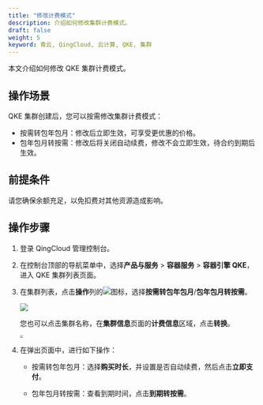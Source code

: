 ```yaml
---
title: "修改计费模式"
description: 介绍如何修改集群计费模式。
draft: false
weight: 5
keyword: 青云, QingCloud, 云计算, QKE, 集群
---
```


本文介绍如何修改 QKE 集群计费模式。

## 操作场景

QKE 集群创建后，您可以按需修改集群计费模式：

- 按需转包年包月：修改后立即生效，可享受更优惠的价格。
- 包年包月转按需：修改后将关闭自动续费，修改不会立即生效，待合约到期后生效。

## 前提条件

请您确保余额充足，以免扣费对其他资源造成影响。

## 操作步骤

1. 登录 QingCloud 管理控制台。

2. 在控制台顶部的导航菜单中，选择**产品与服务** > **容器服务** > **容器引擎 QKE**，进入 QKE 集群列表页面。

3. 在集群列表，点击**操作**列的<img src="../../../_images/cluster_operation_more.png"/>图标，选择**按需转包年包月**/**包年包月转按需**。

   <img src="../../../_images/change_billing_mode_1.png"/>

   您也可以点击集群名称，在**集群信息**页面的**计费信息**区域，点击**转换**。

   <img src="../../../_images/change_billing_mode.png" style="zoom:40%;" />

4. 在弹出页面中，进行如下操作：

   - 按需转包年包月：选择**购买时长**，并设置是否自动续费，然后点击**立即支付**。

   - 包年包月转按需：查看到期时间，点击**到期转按需**。

     

